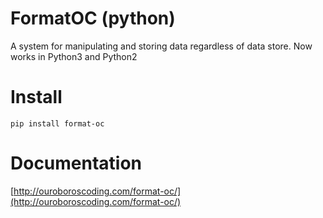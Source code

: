 # FormatOC (python)
A system for manipulating and storing data regardless of data store. Now works in Python3 and Python2

# Install
```
pip install format-oc
```

# Documentation
[http://ouroboroscoding.com/format-oc/](http://ouroboroscoding.com/format-oc/)
